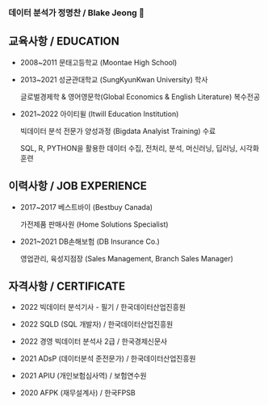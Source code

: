 ### 데이터 분석가 정명찬 / Blake Jeong 👋

## 교육사항 / EDUCATION
* 2008~2011 문태고등학교 (Moontae High School)
* 2013~2021 성균관대학교 (SungKyunKwan University) 학사
  
  글로벌경제학 & 영어영문학(Global Economics & English Literature) 복수전공
* 2021~2022 아이티윌 (Itwill Education Institution) 

   빅데이터 분석 전문가 양성과정 (Bigdata Analyist Training) 수료 
   
   SQL, R, PYTHON을 활용한 데이터 수집, 전처리, 분석, 머신러닝, 딥러닝, 시각화 훈련
   
## 이력사항 / JOB EXPERIENCE
* 2017~2017 베스트바이 (Bestbuy Canada)

  가전제품 판매사원 (Home Solutions Specialist)
* 2021~2021 DB손해보험 (DB Insurance Co.)
  
  영업관리, 육성지점장 (Sales Management, Branch Sales Manager)
  
## 자격사항 / CERTIFICATE
* 2022 빅데이터 분석기사 - 필기 / 한국데이터산업진흥원

* 2022 SQLD (SQL 개발자) / 한국데이터산업진흥원

* 2022 경영 빅데이터 분석사 2급 / 한국경제신문사

* 2021 ADsP (데이터분석 준전문가) / 한국데이터산업진흥원

* 2021 APIU (개인보험심사역) / 보험연수원

* 2020 AFPK (재무설계사) / 한국FPSB

<!--
**blakej2432/blakej2432** is a ✨ _special_ ✨ repository because its `README.md` (this file) appears on your GitHub profile.

Here are some ideas to get you started:

- 🔭 I’m currently working on ...
- 🌱 I’m currently learning ...
- 👯 I’m looking to collaborate on ...
- 🤔 I’m looking for help with ...
- 💬 Ask me about ...
- 📫 How to reach me: ...
- 😄 Pronouns: ...
- ⚡ Fun fact: ...
-->
